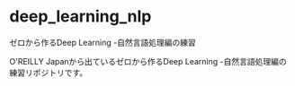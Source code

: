 # deep_learning_nlp
ゼロから作るDeep Learning -自然言語処理編の練習

O'REILLY Japanから出ているゼロから作るDeep Learning -自然言語処理編の練習リポジトリです。